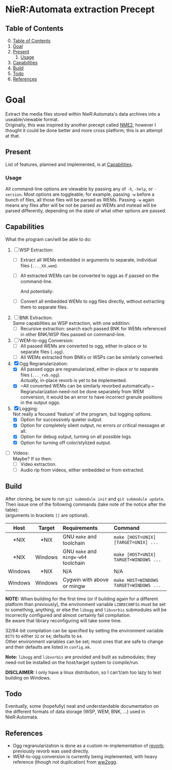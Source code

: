 # NieR:Automata extraction Precept

## Table of Contents
0. [Table of Contents](#table-of-contents)
1. [Goal](#goal)
2. [Present](#present)
   1. [Usage](#usage)
3. [Capabilities](#capabilities)
4. [Build](#build)
5. [Todo](#todo)
6. [References](#references)

# Goal  
Extract the media files stored within NieR:Automata's data archives into a
useable/viewable format.  
Originally, this was inspired by another precept called [NME2][NME2], however I
thought it could be done better and more cross platform; this is an attempt at
that.

## Present  
List of features, planned and implemented, is at [Capabilities](#capabilities).

### Usage  
All command-line options are viewable by passing any of `-h`, `-help`, or
`-version`.  Most options are toggleable; for example, passing `-w` before a
bunch of files, all those files will be parsed as WEMs. Passing `-w` again
means any files after will be not be parsed as WEMs and instead will be parsed
differently, depending on the state of what other options are passed.

## Capabilities
What the program can/will be able to do:
1. &#9744; WSP Extraction:  
   * &#9744; Extract all WEMs embedded in arguments to separate, individual
     files (`..._XX.wem`).  
   * &#9744; All extracted WEMs can be converted to oggs as if passed on the
     command-line.  

     And potentially:
   * &#9744; Convert all embedded WEMs to ogg files directly, without
     extracting them to separate files.  
2. &#9744; BNK Extraction:  
    Same capabilities as WSP extraction, with one addition:  
   * &#9744; Recursive extraction: search each passed BNK for WEMs
     referenced in other BNK/WSP files passed on command-line.  
3. &#9744; WEM-to-ogg Conversion:  
   * &#9744; All passed WEMs are converted to ogg, either in-place or to
     separate files (`.ogg`).  
   * &#9744; All WEMs extracted from BNKs or WSPs can be similarly converted.  
4. &#9746; Ogg Regranularization:  
    * &#9746; All passed oggs are regranularized, either in-place or to
      separate files (`..._rvb.ogg`).  
      _Actually,_ in-place revorb is yet to be implemented.
    * &#9746; ~All converted WEMs can be similarly revorbed automatically.~  
      Regranularization need-not be done separately from WEM conversion, it
      would be an error to have incorrect granule positions in the output oggs.
5. &#9746; Logging:  
   Not really a focused 'feature' of the program, but logging options.  
    * &#9746; Option for successively quieter output.  
    * &#9746; Option for completely silent output, no errors or critical
      messages at all.  
    * &#9746; Option for debug output, turning on all possible logs.  
    * &#9746; Option for turning off color/stylized output.  
* &#9744; Videos:  
    Maybe? If so then:  
   * &#9744; Video extraction.  
   * &#9744; Audio rip from videos, either embedded or from extracted.  

## Build  
After cloning, be sure to run `git submodule init` and `git submodule update`.  
Then issue one of the following commands (take note of the notice after the
table):  
(arguments in brackets `[]` are optional).

|Host   |Target |Requirements                        |Command|
|:---:  |:---:  |:---                                |:---|
|\*NIX  |\*NIX  |GNU `make` and toolchain            |`make [HOST=UNIX] [TARGET=UNIX] ...`|
|\*NIX  |Windows|GNU `make` and `mingw-w64` toolchain|`make [HOST=UNIX] TARGET=WINDOWS ...`|
|Windows|\*NIX  |N/A|N/A|
|Windows|Windows|Cygwin with above or mingw          |`make HOST=WINDOWS TARGET=WINDOWS ...`|

**NOTE:** When building for the first time (or if building again for a
different platform than previously), the environment variable `LIBRECONFIG`
must be set to something, anything, or else the `libogg` and `libvorbis`
submodules will be incorrectly configured and almost certainly fail
compilation.  
Be aware that library reconfiguring will take some time.

32/64-bit compilation can be specified by setting the environment variable
`BITS` to either `32` or `64`; defaults to `64`.  
Other environment variables can be set; most ones that are safe to change and
their defaults are listed in `config.mk`.  

**Note:** `libogg` and `libvorbis` are provided and built as submodules; they
need-not be installed on the host/target system to compile/run.  

**DISCLAIMER:** I only have a linux distribution, so I can't/am too lazy to
test building on Windows.  

## Todo  
Eventually, some (hopefully) neat and understandable documentation on the
different formats of data storage (WSP, WEM, BNK, ...) used in NieR:Automata.

## References  
* Ogg regranularization is done as a custom re-implementation of
  [revorb][revorb]; previously revorb was used directly.
* WEM-to-ogg conversion is currently being implemented, with heavy reference
  (though not duplication) from [ww2ogg][ww2ogg].

[NME2]:https://github.com/TypeA2/NME2
[ww2ogg]:https://github.com/hcs64/ww2ogg
[revorbc]:https://github.com/bowtoes/revorbc
[revorb]:http://yirkha.fud.cz/progs/foobar2000/revorb.cpp
